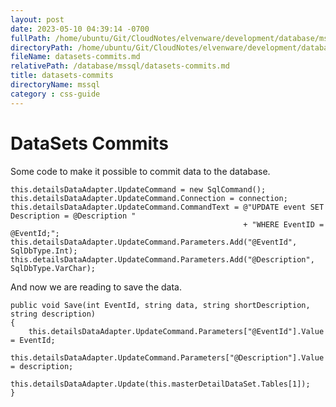 ```yaml
---
layout: post
date: 2023-05-10 04:39:14 -0700
fullPath: /home/ubuntu/Git/CloudNotes/elvenware/development/database/mssql/datasets-commits.md
directoryPath: /home/ubuntu/Git/CloudNotes/elvenware/development/database/mssql
fileName: datasets-commits.md
relativePath: /database/mssql/datasets-commits.md
title: datasets-commits
directoryName: mssql
category : css-guide
---
```


DataSets Commits
================

Some code to make it possible to commit data to the database.

``` {.csharpcode}
this.detailsDataAdapter.UpdateCommand = new SqlCommand();
this.detailsDataAdapter.UpdateCommand.Connection = connection;
this.detailsDataAdapter.UpdateCommand.CommandText = @"UPDATE event SET Description = @Description "
                                                    + "WHERE EventID = @EventId;";
this.detailsDataAdapter.UpdateCommand.Parameters.Add("@EventId", SqlDbType.Int);
this.detailsDataAdapter.UpdateCommand.Parameters.Add("@Description", SqlDbType.VarChar);
```

And now we are reading to save the data.

``` {.csharpcode}
public void Save(int EventId, string data, string shortDescription, string description)
{
    this.detailsDataAdapter.UpdateCommand.Parameters["@EventId"].Value = EventId; 
    this.detailsDataAdapter.UpdateCommand.Parameters["@Description"].Value = description; 
    this.detailsDataAdapter.Update(this.masterDetailDataSet.Tables[1]);    
}
```
